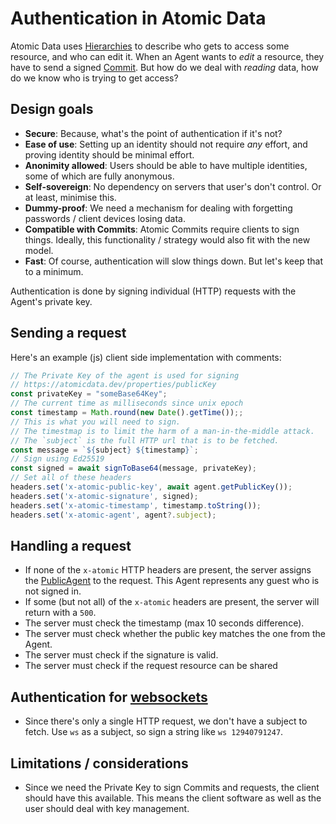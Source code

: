 # Authentication in Atomic Data

Atomic Data uses [Hierarchies](hierarchy.md) to describe who gets to access some resource, and who can edit it.
When an Agent wants to _edit_ a resource, they have to send a signed [Commit](commits/intro.md).
But how do we deal with _reading_ data, how do we know who is trying to get access?

## Design goals

- **Secure**: Because, what's the point of authentication if it's not?
- **Ease of use**: Setting up an identity should not require _any_ effort, and proving identity should be minimal effort.
- **Anonimity allowed**: Users should be able to have multiple identities, some of which are fully anonymous.
- **Self-sovereign**: No dependency on servers that user's don't control. Or at least, minimise this.
- **Dummy-proof**: We need a mechanism for dealing with forgetting passwords / client devices losing data.
- **Compatible with Commits**: Atomic Commits require clients to sign things. Ideally, this functionality / strategy would also fit with the new model.
- **Fast**: Of course, authentication will slow things down. But let's keep that to a minimum.

Authentication is done by signing individual (HTTP) requests with the Agent's private key.

## Sending a request

Here's an example (js) client side implementation with comments:

```ts
// The Private Key of the agent is used for signing
// https://atomicdata.dev/properties/publicKey
const privateKey = "someBase64Key";
// The current time as milliseconds since unix epoch
const timestamp = Math.round(new Date().getTime());;
// This is what you will need to sign.
// The timestmap is to limit the harm of a man-in-the-middle attack.
// The `subject` is the full HTTP url that is to be fetched.
const message = `${subject} ${timestamp}`;
// Sign using Ed25519
const signed = await signToBase64(message, privateKey);
// Set all of these headers
headers.set('x-atomic-public-key', await agent.getPublicKey());
headers.set('x-atomic-signature', signed);
headers.set('x-atomic-timestamp', timestamp.toString());
headers.set('x-atomic-agent', agent?.subject);
```

## Handling a request

- If none of the `x-atomic` HTTP headers are present, the server assigns the [PublicAgent](https://atomicdata.dev/agents/publicAgent) to the request. This Agent represents any guest who is not signed in.
- If some (but not all) of the `x-atomic` headers are present, the server will return with a `500`.
- The server must check the timestamp (max 10 seconds difference).
- The server must check whether the public key matches the one from the Agent.
- The server must check if the signature is valid.
- The server must check if the request resource can be shared

## Authentication for [websockets](websockets.md)

- Since there's only a single HTTP request, we don't have a subject to fetch. Use `ws` as a subject, so sign a string like `ws 12940791247`.

## Limitations / considerations

- Since we need the Private Key to sign Commits and requests, the client should have this available. This means the client software as well as the user should deal with key management.
